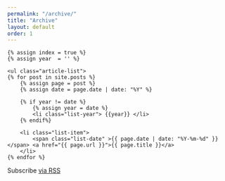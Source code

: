 ```yaml
---
permalink: "/archive/"
title: "Archive"
layout: default
order: 1
---
```


<div>

  	{% assign index = true %}
  	{% assign year  = '' %}

    <ul class="article-list">
    {% for post in site.posts %}
		{% assign page = post %}
        {% assign date = page.date | date: "%Y" %}

        {% if year != date %}
            {% assign year = date %}
            <li class="list-year"> {{year}} </li>
        {% endif%}

        <li class="list-item">
            <span class="list-date" >{{ page.date | date: "%Y-%m-%d" }}</span> <a href="{{ page.url }}">{{ page.title }}</a>
        </li>
    {% endfor %}
</ul>

  <p class="rss-subscribe">Subscribe <a href="{{ "/feed.xml" | prepend: site.baseurl }}">via RSS</a></p>

</div>
